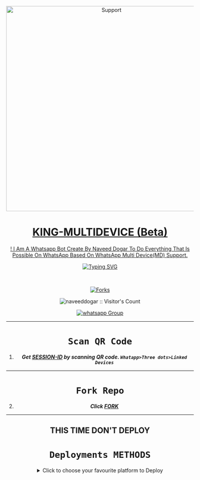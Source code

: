 </p>
<p align="center">
  <a href="https://chat.whatsapp.com/JIJplkiYyrFE4dyFGade43">
    <img alt=Support height="550" src="https://telegra.ph/file/9f8f9cc205e35e71f5ab8.jpg"> 
    </p>
<h1 align="center"> KING-MULTIDEVICE (Beta)
</h1>
<p align="center"> 
 ! I Am A Whatsapp Bot Create By Naveed Dogar To Do Everything That Is Possible On WhatsApp Based On WhatsApp Multi Device(MD) Support.

  <div align="center">
<a href="https://git.io/typing-svg"><img src="https://readme-typing-svg.demolab.com?font=Black+Ops+One&size=50&pause=1000&color=1BFFDAFF&center=true&width=910&height=100&lines=THIS IS+KING-MD ;MULTI+DEVICE+WHATSAPP+BOT;CREATED+BY+NAVEED+DOGAR ;PUBLIC+RELESED; COMING+SOON...;TEAM KING-MD." alt="Typing SVG" /></a>
  </p>
  <br>

</p>

<p align="center">
  <a href="" target="_blank">
    <img alt="Forks" src="https://img.shields.io/github/forks/naveeddogar/KING-MD" />
  </a>
  
  

</p>
<p align="center"><img src="https://profile-counter.glitch.me/{naveeddogar}/count.svg" alt="naveeddogar :: Visitor's Count" /></p>
<p align="center">
 <a href="https://chat.whatsapp.com/JIJplkiYyrFE4dyFGade43" target="_blank">
    <img alt="whatsapp Group" src="https://img.shields.io/badge/ Whatsapp Support Group -25D366?style=for-the-badge&logo=whatsapp&logoColor=white" />
  </a>
</p>

---
# ```Scan QR Code```

1. ***Get [SESSION-ID](https://replit.com/@naveeddogar/KING-MD-QR?output%20only=1&lite=1#index.js) by scanning QR code. `Whatapp>Three dots>Linked Devices`***
--- 
# ```Fork Repo```
2. ***Click [FORK](https://github.com/naveeddogar/KING-MD/fork)***
 
---

## THIS TIME DON'T DEPLOY 
# ```Deployments METHODS```

 <details close>
<summary>Click to choose your favourite platform to Deploy</summary>
 
<br><br>   
 
   
<h4 align="center"> Deploy on Repl.it
</h4>

<p align="center" >
    <a href="https://repl.it/github/naveeddogar/KING-MD">
    <img src="https://repl.it/badge/github/quiec/whatsasena" width="170px" alt="Deploy on REPLIT" >
    </a>
</p>

<p align="center" >
    <br>
    __________________________
    <br>
</p>



<br>
 
<h4 align="center"> Deploy on CodesSpace
</h4>

</p>

<p align="center" >
    <a href="https://github.com/codespaces/new">
    <img src="https://img.shields.io/badge/DEPLOY CODESPACE-h?color=black&style=for-the-badge&logo=visualstudiocode" width="170px" alt="Deploy on CodesSpaces" >
    </a>

</p>

<p align="center" >
    <br>
    __________________________
    <br>
</p>



<br>
 
<h4 align="center"> Deploy on Heroku
</h4>

</p>

<p align="center" >
    <a href="https://heroku.com/deploy?template=https://github.com/naveeddogar/KING-MD">
    <img src="https://www.herokucdn.com/deploy/button.png" width="170px" alt="Deploy on Heroku" >
    </a>

</p>

<p align="center" >
    <br>
    __________________________
    <br>
</p>



<br>


<h4 align="center"> Deploy on RailWay
</h4>
  
<p align="center">
    <a href="https://railway.app/new">
    <img src="https://railway.app/button.svg" alt="Deploy on Railway" width="170px">
    </a>
    
</p>

<p align="center" >
    <br>
    __________________________
    <br>

</p>



<br>

<h4 align="center"> Deploy on Mogenius
</h4>
  
<p align="center">
    <a href="https://studio.mogenius.com/">
    <img src="https://www.cloudflare.com/static/90073b1e5bd8a0765640a20febb3dc22/mogenius_logo_quer.png" alt="Deploy on Mogenius" width="170px">
    </a>
    
</p>

<p align="center" >
    <br>
    __________________________
    <br>
</p>

<br>

<h4 align="center"> Deploy on Uffizzi
</h4>
  
<p align="center">
    <a href="https://www.uffizzi.com/">
    <img src="https://i.ibb.co/Y29Kv4X/Screenshot-195.png" alt="Deploy on Uffizzi" width="125px">
    </a>
    
</p>

<br>

<h4 align="center"> Deploy on BoxMineWorld
</h4>
  
<p align="center">
    <a href="https://dash.boxmineworld.com/">
    <img src="https://graph.org/file/2af0e67f320986702ea24.jpg" alt="Deploy on Boxmineworld" width="175px">
    </a>
    <br>

</p>

<p align="center" >
    <br>
    __________________________
    <br>
</p>



</details>

<br>
